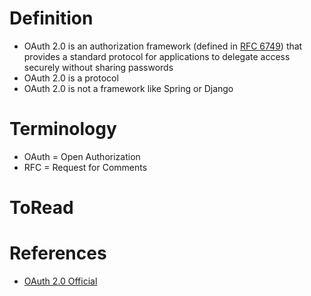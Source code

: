 # Definition
* OAuth 2.0 is an authorization framework (defined in [RFC 6749](https://datatracker.ietf.org/doc/html/rfc6749)) that provides a standard protocol for applications to delegate access securely without sharing passwords
* OAuth 2.0 is a protocol
* OAuth 2.0 is not a framework like Spring or Django

# Terminology
* OAuth = Open Authorization
* RFC = Request for Comments

# ToRead

# References
* [OAuth 2.0 Official](https://oauth.net/2/)

